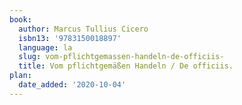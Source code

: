 ```yaml
---
book:
  author: Marcus Tullius Cicero
  isbn13: '9783150018897'
  language: la
  slug: vom-pflichtgemassen-handeln-de-officiis-
  title: Vom pflichtgemäßen Handeln / De officiis.
plan:
  date_added: '2020-10-04'
---
```

